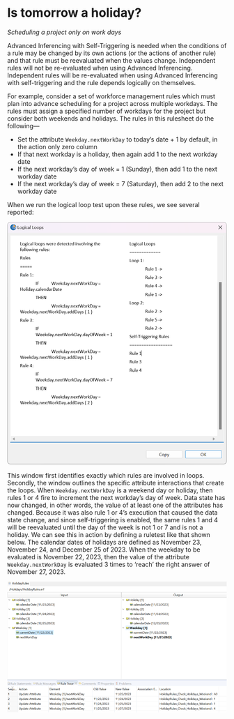 # Is tomorrow a holiday?

_Scheduling a project only on work days_


Advanced Inferencing with Self-Triggering is needed when the conditions of a rule may be changed by its own actions (or the actions of another rule) and that rule must be reevaluated when the values change. Independent rules will not be re-evaluated when using Advanced Inferencing. Independent rules will be re-evaluated when using Advanced Inferencing with self-triggering and the rule depends logically on themselves.

For example, consider a set of workforce management rules which must plan into advance scheduling for a project across multiple workdays. The rules must assign a specified number of workdays for the project but consider both weekends and holidays. 
The rules in this rulesheet do the following—
- Set the attribute `Weekday.nextWorkDay` to today’s date + 1 by default, in the action only zero column
- If that next workday is a holiday, then again add 1 to the next workday date
- If the next workday’s day of week = 1 (Sunday), then add 1 to the next workday date
- If the next workday’s day of week = 7 (Saturday), then add 2 to the next workday date

When we run the logical loop test upon these rules, we see several reported:

![](images/workday_holiday_loops.png)

This window first identifies exactly which rules are involved in loops. Secondly, the window outlines the specific attribute interactions that create the loops.
When `Weekday.nextWorkDay` is a weekend day or holiday, then rules 1 or 4 fire to increment the next workday’s day of week. Data state has now changed, in other words, the value of at least one of the attributes has changed. 
Because it was also rule 1 or 4’s execution that caused the data state change, and since self-triggering is enabled, the same rules 1 and 4 will be reevaluated until the day of the week is not 1 or 7 and is not a holiday. 
We can see this in action by defining a ruletest like that shown below. The calendar dates of holidays are defined as November 23, November 24, and December 25 of 2023. When the weekday to be evaluated is November 22, 2023, then the value of the attribute `Weekday.nextWorkDay` is evaluated 3 times to ‘reach’ the right answer of November 27, 2023. 

 ![](images/workday_holidayTest.png)
